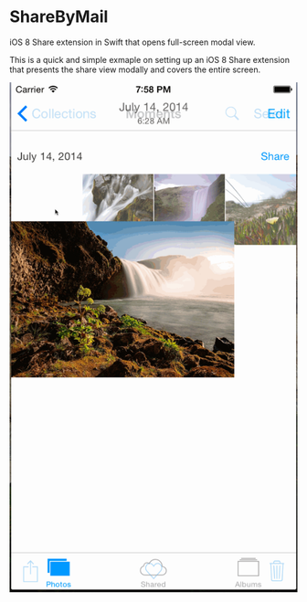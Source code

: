 # ShareByMail
iOS 8 Share extension in Swift that opens full-screen modal view.

This is a quick and simple exmaple on setting up an iOS 8 Share extension that presents the share view modally and covers the entire screen.

![](ios8-share-extension.gif)